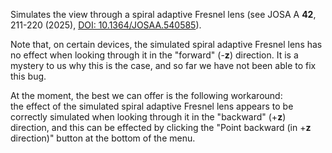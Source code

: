 Simulates the view through a spiral adaptive Fresnel lens (see JOSA A **42**, 211-220 (2025), [DOI: 10.1364/JOSAA.540585](https://doi.org/10.1364/JOSAA.540585)).

Note that, on certain devices, the simulated spiral adaptive Fresnel lens has no effect when looking through it in the "forward" (-**z**) direction.
It is a mystery to us why this is the case, and so far we have not been able to fix this bug.

At the moment, the best we can offer is the following workaround:  
the effect of the simulated spiral adaptive Fresnel lens appears to be correctly simulated when looking through it in the "backward" (+**z**) direction, and this can be effected by clicking the "Point backward (in +**z** direction)" button at the bottom of the menu.
